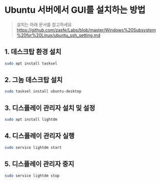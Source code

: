 # Ubuntu 서버에서 GUI를 설치하는 방법

> 설치는 아래 문서를 참고하세요
> https://github.com/zasfe/Labs/blob/master/Windows%20Subsystem%20for%20Linux/ubuntu_ssh_setting.md

## 1. 데스크탑 환경 설치

```bash
sudo apt install tasksel
```

## 2. 그놈 데스크탑 설치

```bash
sudo tasksel install ubuntu-desktop
```

## 3. 디스플레이 관리자 설치 및 설정

```bash
sudo apt install lightdm
```

## 4. 디스플레이 관리자 실행

```bash
sudo service lightdm start
```

## 5. 디스플레이 관리자 중지

```bash
sudo service lightdm stop
```



